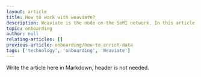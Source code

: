 ```yaml
---
layout: article
title: How to work with weaviate?
description: Weaviate is the node on the SeMI network. In this article you will learn the basics to get started working with Weaviate.
topic: onboarding
author: null
relating-articles: []
previous-article: onboarding/how-to-enrich-data
tags: ['technology', 'onboarding', 'Weaviate']
---
```


Write the article here in Markdown, header is not needed.